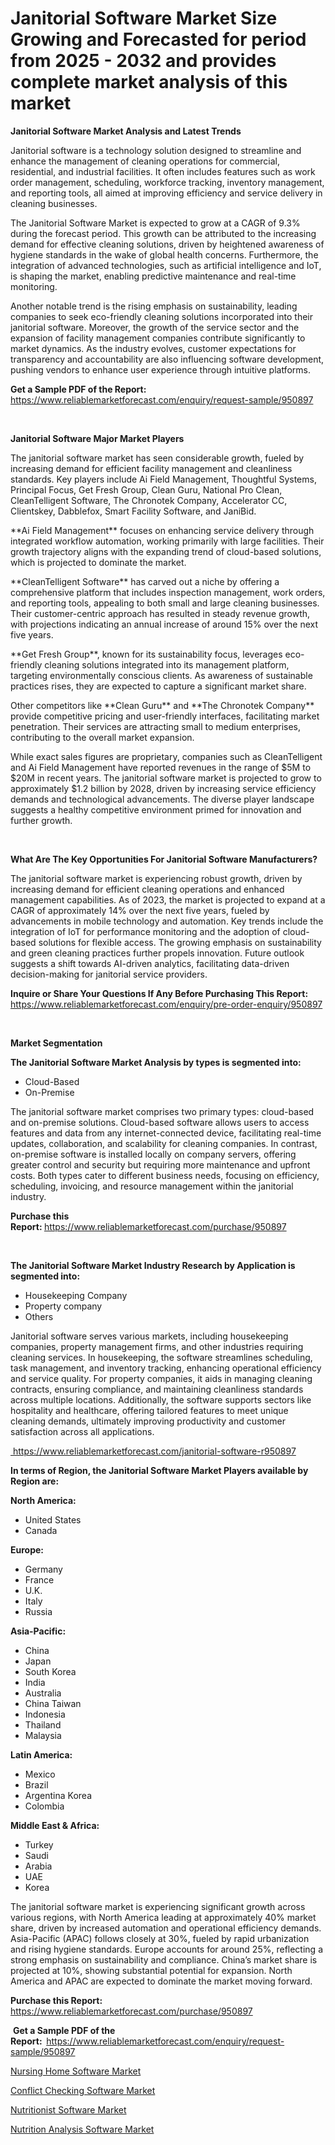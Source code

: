 <p><h1>Janitorial Software Market Size Growing and Forecasted for period from 2025 - 2032 and provides complete market analysis of this market</h1></p><p><strong>Janitorial Software Market Analysis and Latest Trends</strong></p>
<p><p>Janitorial software is a technology solution designed to streamline and enhance the management of cleaning operations for commercial, residential, and industrial facilities. It often includes features such as work order management, scheduling, workforce tracking, inventory management, and reporting tools, all aimed at improving efficiency and service delivery in cleaning businesses.</p><p>The Janitorial Software Market is expected to grow at a CAGR of 9.3% during the forecast period. This growth can be attributed to the increasing demand for effective cleaning solutions, driven by heightened awareness of hygiene standards in the wake of global health concerns. Furthermore, the integration of advanced technologies, such as artificial intelligence and IoT, is shaping the market, enabling predictive maintenance and real-time monitoring.</p><p>Another notable trend is the rising emphasis on sustainability, leading companies to seek eco-friendly cleaning solutions incorporated into their janitorial software. Moreover, the growth of the service sector and the expansion of facility management companies contribute significantly to market dynamics. As the industry evolves, customer expectations for transparency and accountability are also influencing software development, pushing vendors to enhance user experience through intuitive platforms.</p></p>
<p><strong>Get a Sample PDF of the Report:&nbsp;</strong> <a href="https://www.reliablemarketforecast.com/enquiry/request-sample/950897?utm_campaign=1885&utm_medium=2&utm_source=Github&utm_content=ia&utm_term=06032025&utm_id=janitorial-software">https://www.reliablemarketforecast.com/enquiry/request-sample/950897</a></p>
<p>&nbsp;</p>
<p><strong>Janitorial Software Major Market Players</strong></p>
<p><p>The janitorial software market has seen considerable growth, fueled by increasing demand for efficient facility management and cleanliness standards. Key players include Ai Field Management, Thoughtful Systems, Principal Focus, Get Fresh Group, Clean Guru, National Pro Clean, CleanTelligent Software, The Chronotek Company, Accelerator CC, Clientskey, Dabblefox, Smart Facility Software, and JaniBid.</p><p>**Ai Field Management** focuses on enhancing service delivery through integrated workflow automation, working primarily with large facilities. Their growth trajectory aligns with the expanding trend of cloud-based solutions, which is projected to dominate the market.</p><p>**CleanTelligent Software** has carved out a niche by offering a comprehensive platform that includes inspection management, work orders, and reporting tools, appealing to both small and large cleaning businesses. Their customer-centric approach has resulted in steady revenue growth, with projections indicating an annual increase of around 15% over the next five years.</p><p>**Get Fresh Group**, known for its sustainability focus, leverages eco-friendly cleaning solutions integrated into its management platform, targeting environmentally conscious clients. As awareness of sustainable practices rises, they are expected to capture a significant market share.</p><p>Other competitors like **Clean Guru** and **The Chronotek Company** provide competitive pricing and user-friendly interfaces, facilitating market penetration. Their services are attracting small to medium enterprises, contributing to the overall market expansion.</p><p>While exact sales figures are proprietary, companies such as CleanTelligent and Ai Field Management have reported revenues in the range of $5M to $20M in recent years. The janitorial software market is projected to grow to approximately $1.2 billion by 2028, driven by increasing service efficiency demands and technological advancements. The diverse player landscape suggests a healthy competitive environment primed for innovation and further growth.</p></p>
<p>&nbsp;</p>
<p><strong>What Are The Key Opportunities For Janitorial Software Manufacturers?</strong></p>
<p><p>The janitorial software market is experiencing robust growth, driven by increasing demand for efficient cleaning operations and enhanced management capabilities. As of 2023, the market is projected to expand at a CAGR of approximately 14% over the next five years, fueled by advancements in mobile technology and automation. Key trends include the integration of IoT for performance monitoring and the adoption of cloud-based solutions for flexible access. The growing emphasis on sustainability and green cleaning practices further propels innovation. Future outlook suggests a shift towards AI-driven analytics, facilitating data-driven decision-making for janitorial service providers.</p></p>
<p><strong>Inquire or Share Your Questions If Any Before Purchasing This Report:</strong> <a href="https://www.reliablemarketforecast.com/enquiry/pre-order-enquiry/950897?utm_campaign=1885&utm_medium=2&utm_source=Github&utm_content=ia&utm_term=06032025&utm_id=janitorial-software">https://www.reliablemarketforecast.com/enquiry/pre-order-enquiry/950897</a></p>
<p>&nbsp;</p>
<p><strong>Market Segmentation</strong></p>
<p><strong>The Janitorial Software Market Analysis by types is segmented into:</strong></p>
<p><ul><li>Cloud-Based</li><li>On-Premise</li></ul></p>
<p><p>The janitorial software market comprises two primary types: cloud-based and on-premise solutions. Cloud-based software allows users to access features and data from any internet-connected device, facilitating real-time updates, collaboration, and scalability for cleaning companies. In contrast, on-premise software is installed locally on company servers, offering greater control and security but requiring more maintenance and upfront costs. Both types cater to different business needs, focusing on efficiency, scheduling, invoicing, and resource management within the janitorial industry.</p></p>
<p><strong>Purchase this Report:&nbsp;</strong><a href="https://www.reliablemarketforecast.com/purchase/950897?utm_campaign=1885&utm_medium=2&utm_source=Github&utm_content=ia&utm_term=06032025&utm_id=janitorial-software">https://www.reliablemarketforecast.com/purchase/950897</a></p>
<p>&nbsp;</p>
<p><strong>The Janitorial Software Market Industry Research by Application is segmented into:</strong></p>
<p><ul><li>Housekeeping Company</li><li>Property company</li><li>Others</li></ul></p>
<p><p>Janitorial software serves various markets, including housekeeping companies, property management firms, and other industries requiring cleaning services. In housekeeping, the software streamlines scheduling, task management, and inventory tracking, enhancing operational efficiency and service quality. For property companies, it aids in managing cleaning contracts, ensuring compliance, and maintaining cleanliness standards across multiple locations. Additionally, the software supports sectors like hospitality and healthcare, offering tailored features to meet unique cleaning demands, ultimately improving productivity and customer satisfaction across all applications.</p></p>
<p><a href="https://www.reliablemarketforecast.com/janitorial-software-r950897?utm_campaign=1885&utm_medium=2&utm_source=Github&utm_content=ia&utm_term=06032025&utm_id=janitorial-software">&nbsp;https://www.reliablemarketforecast.com/janitorial-software-r950897</a></p>
<p><strong>In terms of Region, the Janitorial Software Market Players available by Region are:</strong></p>
<p>
    <p> <strong> North America: </strong>
        <ul>
            <li>United States</li>
            <li>Canada</li>
        </ul>
        </p> 
    <p> <strong> Europe: </strong>
        <ul>
            <li>Germany</li>
            <li>France</li>
            <li>U.K.</li>
            <li>Italy</li>
            <li>Russia</li>
        </ul>
        </p> 
    <p> <strong> Asia-Pacific: </strong>
        <ul>
            <li>China</li>
            <li>Japan</li>
            <li>South Korea</li>
            <li>India</li>
            <li>Australia</li>
            <li>China Taiwan</li>
            <li>Indonesia</li>
            <li>Thailand</li>
            <li>Malaysia</li>
        </ul>
        </p> 
    <p> <strong> Latin America: </strong>
        <ul>
            <li>Mexico</li>
            <li>Brazil</li>
            <li>Argentina Korea</li>
            <li>Colombia</li>
        </ul>
        </p> 
    <p> <strong> Middle East & Africa: </strong>
        <ul>
            <li>Turkey</li>
            <li>Saudi</li>
            <li>Arabia</li>
            <li>UAE</li>
            <li>Korea</li>
        </ul>
    </p>
    </p>
<p><p>The janitorial software market is experiencing significant growth across various regions, with North America leading at approximately 40% market share, driven by increased automation and operational efficiency demands. Asia-Pacific (APAC) follows closely at 30%, fueled by rapid urbanization and rising hygiene standards. Europe accounts for around 25%, reflecting a strong emphasis on sustainability and compliance. China’s market share is projected at 10%, showing substantial potential for expansion. North America and APAC are expected to dominate the market moving forward.</p></p>
<p><strong>Purchase this Report: </strong><a href="https://www.reliablemarketforecast.com/purchase/950897?utm_campaign=1885&utm_medium=2&utm_source=Github&utm_content=ia&utm_term=06032025&utm_id=janitorial-software">https://www.reliablemarketforecast.com/purchase/950897</a></p>
<p>&nbsp;<strong>Get a Sample PDF of the Report:&nbsp;&nbsp;</strong><a href="https://www.reliablemarketforecast.com/enquiry/request-sample/950897?utm_campaign=1885&utm_medium=2&utm_source=Github&utm_content=ia&utm_term=06032025&utm_id=janitorial-software">https://www.reliablemarketforecast.com/enquiry/request-sample/950897</a></p>
<p><strong></strong></p>
<p><p><a href="https://github.com/wwwkeltoum/Market-Research-Report-List-5/blob/main/nursing-home-software-market.md?utm_campaign=1885&utm_medium=2&utm_source=Github&utm_content=ia&utm_term=06032025&utm_id=janitorial-software">Nursing Home Software Market</a></p><p><a href="https://github.com/sofayahoo2023/Market-Research-Report-List-7/blob/main/conflict-checking-software-market.md?utm_campaign=1885&utm_medium=2&utm_source=Github&utm_content=ia&utm_term=06032025&utm_id=janitorial-software">Conflict Checking Software Market</a></p><p><a href="https://github.com/drevertevell/Market-Research-Report-List-1/blob/main/nutritionist-software-market.md?utm_campaign=1885&utm_medium=2&utm_source=Github&utm_content=ia&utm_term=06032025&utm_id=janitorial-software">Nutritionist Software Market</a></p><p><a href="https://github.com/elhibacajka/Market-Research-Report-List-1/blob/main/nutrition-analysis-software-market.md?utm_campaign=1885&utm_medium=2&utm_source=Github&utm_content=ia&utm_term=06032025&utm_id=janitorial-software">Nutrition Analysis Software Market</a></p></p>
